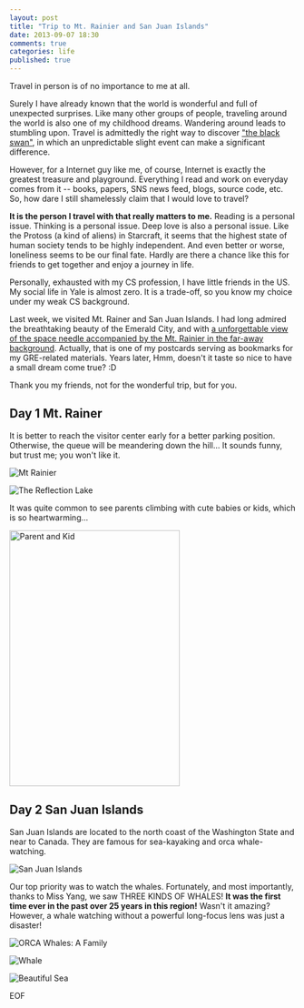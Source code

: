 ```yaml
---
layout: post
title: "Trip to Mt. Rainier and San Juan Islands"
date: 2013-09-07 18:30
comments: true
categories: life
published: true
---
```


Travel in person is of no importance to me at all.

Surely I have already known that the world is wonderful and full of unexpected surprises. Like many other groups of people, traveling around the world is also one of my childhood dreams. Wandering around leads to stumbling upon. Travel is admittedly the right way to discover ["the black swan"](http://en.wikipedia.org/wiki/Black_swan_theory), in which an unpredictable slight event can make a significant difference. 

However, for a Internet guy like me, of course, Internet is exactly the greatest treasure and playground. Everything I read and work on everyday comes from it -- books, papers, SNS news feed, blogs, source code, etc. So, how dare I still shamelessly claim that I would love to travel?

**It is the person I travel with that really matters to me.** Reading is a personal issue. Thinking is a personal issue. Deep love is also a personal issue. Like the Protoss (a kind of aliens) in Starcraft, it seems that the highest state of human society tends to be highly independent. And even better or worse, loneliness seems to be our final fate. Hardly are there a chance like this for friends to get together and enjoy a journey in life.

Personally, exhausted with my CS profession, I have little friends in the US. My social life in Yale is almost zero. It is a trade-off, so you know my choice under my weak CS background.

Last week, we visited Mt. Rainer and San Juan Islands. I had long admired the breathtaking beauty of the Emerald City, and with [a unforgettable view of the space needle accompanied by the Mt. Rainier in the far-away background](https://www.google.com/search?site=imghp&tbm=isch&q=space+needle+mount+rainier). Actually, that is one of my postcards serving as bookmarks for my GRE-related materials. Years later, Hmm, doesn't it taste so nice to have a small dream come true? :D

Thank you my friends, not for the wonderful trip, but for you.

## Day 1 Mt. Rainer

It is better to reach the visitor center early for a better parking position. Otherwise, the queue will be meandering down the hill... It sounds funny, but trust me; you won't like it.

![Mt Rainier](https://raw.github.com/puncsky/puncsky.github.com/source/images/mt_rainier.jpg)

![The Reflection Lake](https://raw.github.com/puncsky/puncsky.github.com/source/images/reflection_lake.jpg)

<!--more-->

It was quite common to see parents climbing with cute babies or kids, which is so heartwarming...

<img src="https://raw.github.com/puncsky/puncsky.github.com/source/images/parent_and_kid.jpg" alt="Parent and Kid" height="450" width="300">


## Day 2 San Juan Islands

San Juan Islands are located to the north coast of the Washington State and near to Canada. They are famous for sea-kayaking and orca whale-watching. 

![San Juan Islands](https://raw.github.com/puncsky/puncsky.github.com/source/images/san_juan_islands.jpg)

Our top priority was to watch the whales. Fortunately, and most importantly, thanks to Miss Yang, we saw THREE KINDS OF WHALES! **It was the first time ever in the past over 25 years in this region!** Wasn't it amazing? However, a whale watching without a powerful long-focus lens was just a disaster!

![ORCA Whales: A Family](https://raw.github.com/puncsky/puncsky.github.com/source/images/orca_whales.jpg)

![Whale](https://raw.github.com/puncsky/puncsky.github.com/source/images/whale.jpg)

![Beautiful Sea](https://raw.github.com/puncsky/puncsky.github.com/source/images/beautiful_sea.jpg)

EOF